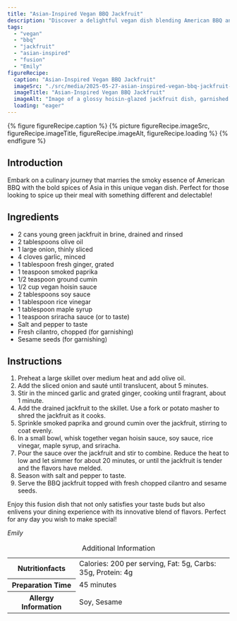 ```yaml
---
title: "Asian-Inspired Vegan BBQ Jackfruit"
description: "Discover a delightful vegan dish blending American BBQ and Asian flavors with this Asian-Inspired Vegan BBQ Jackfruit recipe, perfect for a unique meal."
tags:
  - "vegan"
  - "bbq"
  - "jackfruit"
  - "asian-inspired"
  - "fusion"
  - "Emily"
figureRecipe: 
  caption: "Asian-Inspired Vegan BBQ Jackfruit"
  imageSrc: "./src/media/2025-05-27-asian-inspired-vegan-bbq-jackfruit-6619.png"
  imageTitle: "Asian-Inspired Vegan BBQ Jackfruit"
  imageAlt: "Image of a glossy hoisin-glazed jackfruit dish, garnished with cilantro and sesame seeds on a minimalistic table, highlighting its vibrant colors and textures."
  loading: "eager"
---
```


{% figure figureRecipe.caption %}
{% picture figureRecipe.imageSrc, figureRecipe.imageTitle, figureRecipe.imageAlt, figureRecipe.loading %}
{% endfigure %}

## Introduction

Embark on a culinary journey that marries the smoky essence of American BBQ with the bold spices of Asia in this unique vegan dish. Perfect for those looking to spice up their meal with something different and delectable!

## Ingredients

- 2 cans young green jackfruit in brine, drained and rinsed
- 2 tablespoons olive oil
- 1 large onion, thinly sliced
- 4 cloves garlic, minced
- 1 tablespoon fresh ginger, grated
- 1 teaspoon smoked paprika
- 1/2 teaspoon ground cumin
- 1/2 cup vegan hoisin sauce
- 2 tablespoons soy sauce
- 1 tablespoon rice vinegar
- 1 tablespoon maple syrup
- 1 teaspoon sriracha sauce (or to taste)
- Salt and pepper to taste
- Fresh cilantro, chopped (for garnishing)
- Sesame seeds (for garnishing)

## Instructions

1. Preheat a large skillet over medium heat and add olive oil.
2. Add the sliced onion and sauté until translucent, about 5 minutes.
3. Stir in the minced garlic and grated ginger, cooking until fragrant, about 1 minute.
4. Add the drained jackfruit to the skillet. Use a fork or potato masher to shred the jackfruit as it cooks.
5. Sprinkle smoked paprika and ground cumin over the jackfruit, stirring to coat evenly.
6. In a small bowl, whisk together vegan hoisin sauce, soy sauce, rice vinegar, maple syrup, and sriracha.
7. Pour the sauce over the jackfruit and stir to combine. Reduce the heat to low and let simmer for about 20 minutes, or until the jackfruit is tender and the flavors have melded.
8. Season with salt and pepper to taste.
9. Serve the BBQ jackfruit topped with fresh chopped cilantro and sesame seeds.

Enjoy this fusion dish that not only satisfies your taste buds but also enlivens your dining experience with its innovative blend of flavors. Perfect for any day you wish to make special!

*Emily*

<table><caption class='sr-only'>Additional Information</caption><tr><th>Nutritionfacts</th><td>Calories: 200 per serving, Fat: 5g, Carbs: 35g, Protein: 4g&nbsp;</td></tr><tr><th>Preparation Time</th><td>45 minutes&nbsp;</td></tr><tr><th>Allergy Information</th><td>Soy, Sesame&nbsp;</td></tr></table>

